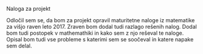 Naloga za projekt

Odločil sem se, da bom za projekt opravil maturitetne naloge iz matematike za višjo raven leto 2017. Zraven bom dodal tudi razlago rešenih nalog. Dodal bom tudi postopek v mathemathiki in kako sem z njo reševal te naloge. Opisal bom tudi vse probleme s katerimi sem se soočeval in katere napake sem delal.
